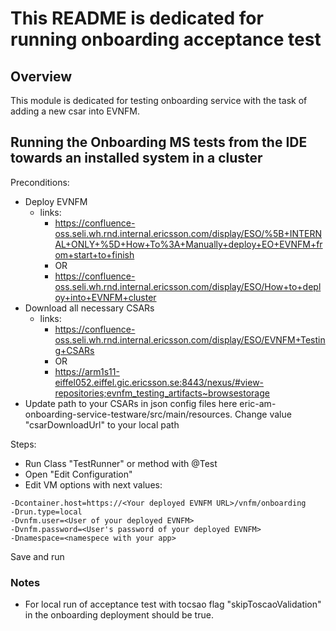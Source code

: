 # This README is dedicated for running onboarding acceptance test

## Overview
This module is dedicated for testing onboarding service with the task of adding a new csar into EVNFM.

## Running the Onboarding MS tests from the IDE towards an installed system in a cluster
Preconditions:

* Deploy EVNFM
  * links:
    * https://confluence-oss.seli.wh.rnd.internal.ericsson.com/display/ESO/%5B+INTERNAL+ONLY+%5D+How+To%3A+Manually+deploy+EO+EVNFM+from+start+to+finish
    * OR
    * https://confluence-oss.seli.wh.rnd.internal.ericsson.com/display/ESO/How+to+deploy+into+EVNFM+cluster
* Download all necessary CSARs
  * links:
    * https://confluence-oss.seli.wh.rnd.internal.ericsson.com/display/ESO/EVNFM+Testing+CSARs
    * OR
    * https://arm1s11-eiffel052.eiffel.gic.ericsson.se:8443/nexus/#view-repositories;evnfm_testing_artifacts~browsestorage
* Update path to your CSARs in json config files here eric-am-onboarding-service-testware/src/main/resources. Change value "csarDownloadUrl" to
  your local path

Steps:

* Run Class "TestRunner" or method with @Test
* Open "Edit Configuration"
* Edit VM options with next values:
```
-Dcontainer.host=https://<Your deployed EVNFM URL>/vnfm/onboarding
-Drun.type=local
-Dvnfm.user=<User of your deployed EVNFM>
-Dvnfm.password=<User's password of your deployed EVNFM>
-Dnamespace=<namespece with your app>
```
Save and run

### Notes
* For local run of acceptance test with tocsao flag "skipToscaoValidation" in the onboarding deployment should be true.

